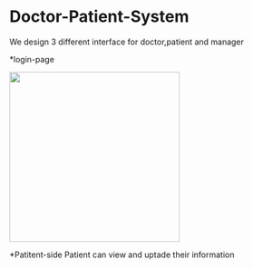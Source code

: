 # Doctor-Patient-System
 We design 3 different interface for doctor,patient and manager
 
 
 
 *login-page
 
 <img src="images/login.png" width =300/>
 
 *Patitent-side
 Patient can view and uptade their information
 
 
